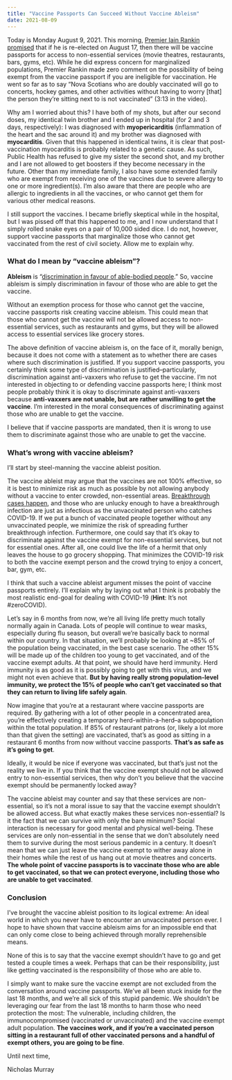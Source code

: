 ```yaml
---
title: "Vaccine Passports Can Succeed Without Vaccine Ableism"
date: 2021-08-09
---
```



Today is Monday August 9, 2021. This morning, [Premier Iain Rankin promised](https://twitter.com/IainTRankin/status/1424710134698106883?s=20) that if he is re-elected on August 17, then there will be vaccine passports for access to non-essential services (movie theatres, restaurants, bars, gyms, etc). While he did express concern for marginalized populations, Premier Rankin made zero comment on the possibility of being exempt from the vaccine passport if you are ineligible for vaccination. He went so far as to say “Nova Scotians who are doubly vaccinated will go to concerts, hockey games, and other activities without having to worry [that] the person they’re sitting next to is not vaccinated” (3:13 in the video).

Why am I worried about this? I have both of my shots, but after our second doses, my identical twin brother and I ended up in hospital (for 2 and 3 days, respectively): I was diagnosed with **myopericarditis** (inflammation of the heart and the sac around it) and my brother was diagnosed with **myocarditis**. Given that this happened in identical twins, it is clear that post-vaccination myocarditis is probably related to a genetic cause. As such, Public Health has refused to give my sister the second shot, and my brother and I are not allowed to get boosters if they become necessary in the future. Other than my immediate family, I also have some extended family who are exempt from receiving one of the vaccines due to severe allergy to one or more ingredient(s). I’m also aware that there are people who are allergic to ingredients in all the vaccines, or who cannot get them for various other medical reasons.

I still support the vaccines. I became briefly skeptical while in the hospital, but I was pissed off that this happened to me, and I now understand that I simply rolled snake eyes on a pair of 10,000 sided dice. I do not, however, support vaccine passports that marginalize those who cannot get vaccinated from the rest of civil society. Allow me to explain why.

### What do I mean by “vaccine ableism”?

**Ableism** is “[discrimination in favour of able-bodied people](https://www.google.com/search?q=ableism+definition&hl=en&sxsrf=ALeKk01dvOfYX56FtR6gPVd4EUqqega6qw%3A1628533655914&source=hp&ei=l3MRYbTrM9at5NoPlcunsA8&iflsig=AINFCbYAAAAAYRGBp4yHAURP2WKzRzJsiy6rphFYP74m&oq=ableism+definition&gs_lcp=Cgdnd3Mtd2l6EAMyCQgjECcQRhD5ATIECAAQQzIFCAAQgAQyBQgAEIAEMgUIABCABDIGCAAQFhAeMgYIABAWEB4yBggAEBYQHjIGCAAQFhAeMgYIABAWEB46BAgjECc6CAgAEIAEELEDOgsIABCABBCxAxCDAToICAAQsQMQgwE6BwgAELEDEEM6DQgAEIAEEIcCELEDEBQ6CwguEIAEEMcBEK8BOgoIABCABBCHAhAUOgwIIxCxAhAnEEYQ-QE6BAgAEAo6CAgAEBYQChAeUI4EWIEWYIsXaAJwAHgAgAG6AogBoRCSAQgxMy4zLjIuMZgBAKABAQ&sclient=gws-wiz&ved=0ahUKEwj0kr_QyKTyAhXWFlkFHZXlCfYQ4dUDCAw&uact=5).” So, vaccine ableism is simply discrimination in favour of those who are able to get the vaccine.

Without an exemption process for those who cannot get the vaccine, vaccine passports risk creating vaccine ableism. This could mean that those who cannot get the vaccine will not be allowed access to non-essential services, such as restaurants and gyms, but they will be allowed access to essential services like grocery stores.

The above definition of vaccine ableism is, on the face of it, morally benign, because it does not come with a statement as to whether there are cases where such discrimination is justified. If you support vaccine passports, you certainly think some type of discrimination is justified–particularly, discrimination against anti-vaxxers who refuse to get the vaccine. I’m not interested in objecting to or defending vaccine passports here; I think most people probably think it is okay to discriminate against anti-vaxxers because **anti-vaxxers are not unable, but are rather unwilling to get the vaccine**. I’m interested in the moral consequences of discriminating against those who are unable to get the vaccine.

I believe that if vaccine passports are mandated, then it is wrong to use them to discriminate against those who are unable to get the vaccine.

### What’s wrong with vaccine ableism?

I’ll start by steel-manning the vaccine ableist position.

The vaccine ableist may argue that the vaccines are not 100% effective, so it is best to minimize risk as much as possible by not allowing anybody without a vaccine to enter crowded, non-essential areas. [Breakthrough cases happen](https://www.cdc.gov/vaccines/covid-19/health-departments/breakthrough-cases.html), and those who are unlucky enough to have a breakthrough infection are just as infectious as the unvaccinated person who catches COVID-19. If we put a bunch of vaccinated people together without any unvaccinated people, we minimize the risk of spreading further breakthrough infection. Furthermore, one could say that it’s okay to discriminate against the vaccine exempt for non-essential services, but not for essential ones. After all, one could live the life of a hermit that only leaves the house to go grocery shopping. That minimizes the COVID-19 risk to both the vaccine exempt person and the crowd trying to enjoy a concert, bar, gym, etc.

I think that such a vaccine ableist argument misses the point of vaccine passports entirely. I’ll explain why by laying out what I think is probably the most realistic end-goal for dealing with COVID-19 (**Hint**: It’s not #zeroCOVID).

Let’s say in 6 months from now, we’re all living life pretty much totally normally again in Canada. Lots of people will continue to wear masks, especially during flu season, but overall we’re basically back to normal within our country. In that situation, we’ll probably be looking at ~85% of the population being vaccinated, in the best case scenario. The other 15% will be made up of the children too young to get vaccinated, and of the vaccine exempt adults. At that point, we should have herd immunity. Herd immunity is as good as it is possibly going to get with this virus, and we might not even achieve that. **But by having really strong population-level immunity, we protect the 15% of people who can’t get vaccinated so that they can return to living life safely again**.

Now imagine that you’re at a restaurant where vaccine passports are required. By gathering with a lot of other people in a concentrated area, you’re effectively creating a temporary herd-within-a-herd–a subpopulation within the total population. If 85% of restaurant patrons (or, likely a lot more than that given the setting) are vaccinated, that’s as good as sitting in a restaurant 6 months from now without vaccine passports. **That’s as safe as it’s going to get**.

Ideally, it would be nice if everyone was vaccinated, but that’s just not the reality we live in. If you think that the vaccine exempt should not be allowed entry to non-essential services, then why don’t you believe that the vaccine exempt should be permanently locked away?

The vaccine ableist may counter and say that these services are non-essential, so it’s not a moral issue to say that the vaccine exempt shouldn’t be allowed access. But what exactly makes these services non-essential? Is it the fact that we can survive with only the bare minimum? Social interaction is necessary for good mental and physical well-being. These services are only non-essential in the sense that we don’t absolutely need them to survive during the most serious pandemic in a century. It doesn’t mean that we can just leave the vaccine exempt to wither away alone in their homes while the rest of us hang out at movie theatres and concerts. **The whole point of vaccine passports is to vaccinate those who are able to get vaccinated, so that we can protect everyone, including those who are unable to get vaccinated**.

### Conclusion

I’ve brought the vaccine ableist position to its logical extreme: An ideal world in which you never have to encounter an unvaccinated person ever. I hope to have shown that vaccine ableism aims for an impossible end that can only come close to being achieved through morally reprehensible means.

None of this is to say that the vaccine exempt shouldn’t have to go and get tested a couple times a week. Perhaps that can be their responsibility, just like getting vaccinated is the responsibility of those who are able to.

I simply want to make sure the vaccine exempt are not excluded from the conversation around vaccine passports. We’ve all been stuck inside for the last 18 months, and we’re all sick of this stupid pandemic. We shouldn’t be leveraging our fear from the last 18 months to harm those who need protection the most: The vulnerable, including children, the immunocompromised (vaccinated or unvaccinated) and the vaccine exempt adult population. **The vaccines work, and if you’re a vaccinated person sitting in a restaurant full of other vaccinated persons and a handful of exempt others, you are going to be fine**.

Until next time,

Nicholas Murray
